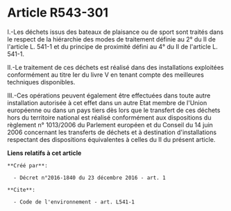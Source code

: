# Article R543-301

I.-Les déchets issus des bateaux de plaisance ou de sport sont traités dans le respect de la hiérarchie des modes de
traitement définie au 2° du II de l'article L. 541-1 et du principe de proximité défini au 4° du II de l'article L. 541-1.

II.-Le traitement de ces déchets est réalisé dans des installations exploitées conformément au titre Ier du livre V en tenant
compte des meilleures techniques disponibles.

III.-Ces opérations peuvent également être effectuées dans toute autre installation autorisée à cet effet dans un autre Etat
membre de l'Union européenne ou dans un pays tiers dès lors que le transfert de ces déchets hors du territoire national est
réalisé conformément aux dispositions du règlement n° 1013/2006 du Parlement européen et du Conseil du 14 juin 2006
concernant les transferts de déchets et à destination d'installations respectant des dispositions équivalentes à celles du II
du présent article.

**Liens relatifs à cet article**

	**Créé par**:

	  - Décret n°2016-1840 du 23 décembre 2016 - art. 1

	**Cite**:

	  - Code de l'environnement - art. L541-1
